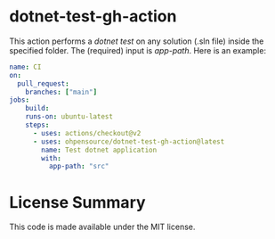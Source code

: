 # dotnet-test-gh-action

This action performs a _dotnet test_ on any solution (.sln file) inside the specified folder. The (required) input is _app-path_. Here is an example:

```yaml
name: CI
on:
  pull_request:
    branches: ["main"]
jobs:
    build:
    runs-on: ubuntu-latest
    steps:
      - uses: actions/checkout@v2
      - uses: ohpensource/dotnet-test-gh-action@latest
        name: Test dotnet application
        with:
          app-path: "src"
```
# License Summary

This code is made available under the MIT license.
